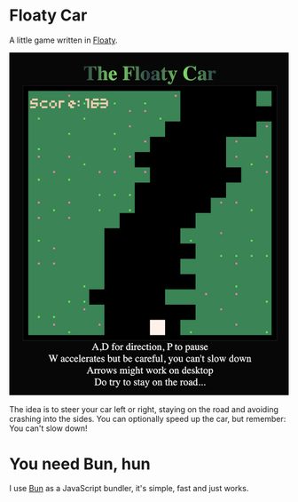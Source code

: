 # Floaty Car
A little game written in [Floaty](https://floaty.dev/).

![screenshot](screenshot.png)

The idea is to steer your car left or right, staying on the road and avoiding
crashing into the sides. You can optionally speed up the car, but remember: You can't slow down!

# You need Bun, hun
I use [Bun](https://bun.sh/) as a JavaScript bundler, it's simple, fast and just works.

